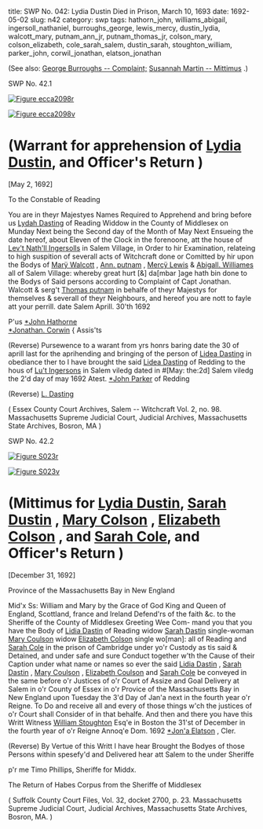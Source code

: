 title: SWP No. 042: Lydia Dustin Died in Prison, March 10, 1693
date: 1692-05-02
slug: n42
category: swp
tags: hathorn_john, williams_abigail, ingersoll_nathaniel, burroughs_george, lewis_mercy, dustin_lydia, walcott_mary, putnam_ann_jr, putnam_thomas_jr, colson_mary, colson_elizabeth, cole_sarah_salem, dustin_sarah, stoughton_william, parker_john, corwil_jonathan, elatson_jonathan




(See also: [George Burroughs -- Complaint;](/n22.html#n22.1) [Susannah Martin -- Mittimus](/n2.html#n2.201) .)

<div markdown class="doc" id="n42.1">

<div class="doc_id">SWP No. 42.1</div>


<span markdown class="figure">[![Figure ecca2098r](archives/ecca/thumb/ecca2098r.jpg)](archives/ecca/large/ecca2098r.jpg)</span>

<span markdown class="figure">[![Figure ecca2098v](archives/ecca/thumb/ecca2098v.jpg)](archives/ecca/large/ecca2098v.jpg)</span>

# (Warrant for apprehension of [Lydia Dustin](/tag/dustin_lydia.html), and Officer's Return ) 
  
[May 2, 1692]
  
To the Constable of Reading
  
  
You are in theyr Majestyes Names Required to Apprehend and  bring before us [Lydah Dasting](/tag/dustin_lydia.html) of Reading Widdow in the County of  Middlesex on Munday Next being the Second day of the Month of  May Next Ensueing the date hereof, about Eleven of the Clock in  the forenoone, att the house of [Lev't Nath'll Ingersolls](/tag/ingersoll_nathaniel.html) in Salem  Village, in Order to hir Examination, relateing to high suspition of  severall acts of Witchcraft done or Comitted by hir upon the Bodys  of [Marÿ Walcott](/tag/walcott_mary.html) , [Ann. putnam](/tag/putnam_ann_jr.html) , [Mercÿ Lewis](/tag/lewis_mercy.html) & [Abigall. Williames](/tag/williams_abigail.html)  all of Salem Village: whereby great hurt [&] da[mbar ]age hath bin  done to the Bodys of Said persons according to Complaint of Capt  Jonathan. Walcott & serg't [Thomas putnam](/tag/putnam_thomas_jr.html) in behalfe of theyr  Majestys for themselves & severall of theyr Neighbours, and hereof  you are nott to fayle att your perrill. date Salem Aprill. 30'th 1692

P'us [*John Hathorne](/tag/hathorn_john.html)  
[*Jonathan. Corwin](/tag/corwil_jonathan.html) {  Assis'ts   
  
(Reverse)  Pursewence to a warant from yrs honrs baring date the 30  of aprill last for the aprihending and bringing of the person of  [Lidea Dasting](/tag/dustin_lydia.html) in obediance ther to I have brought the said [Lidea Dasting](/tag/dustin_lydia.html) of Redding to the hous of [Lu't Ingersons](/tag/ingersoll_nathaniel.html) in Salem viledg  dated in #[May: the:2d] Salem viledg the 2'd day of may 1692 Atest. [*John Parker](/tag/parker_john.html) of Redding 
  
(Reverse) [L. Dasting](/tag/dustin_lydia.html) 
  
( Essex County Court Archives, Salem -- Witchcraft Vol. 2, no. 98.  Massachusetts Supreme Judicial Court, Judicial Archives, Massachusetts State Archives, Bosron, MA )

</div>



<div markdown class="doc" id="n42.2">

<div class="doc_id">SWP No. 42.2</div>


<span markdown class="figure">[![Figure S023r](archives/Suffolk/small/S023A.jpg)](archives/Suffolk/large/S023A.jpg)</span>

<span markdown class="figure">[![Figure S023v](archives/Suffolk/small/S023B.jpg)](archives/Suffolk/large/S023B.jpg)</span>

# (Mittimus for [Lydia Dustin](/tag/dustin_lydia.html), [Sarah Dustin](/tag/dustin_sarah.html) , [Mary Colson](/tag/colson_mary.html) , [Elizabeth Colson](/tag/colson_elizabeth.html) , and [Sarah Cole](/tag/cole_sarah_salem.html), and Officer's Return )

[December 31, 1692]

Province of the Massachusetts Bay in New England 

Mid'x Ss: William and Mary by the Grace of God King and Queen  of England, Scottland, france and Ireland Defend'rs of the faith  &c. to the Sheriffe of the County of Middlesex Greeting Wee Com-  mand you that you have the Body of [Lidia Dastin](/tag/dustin_lydia.html) of Reading widow  [Sarah Dastin](/tag/dustin_sarah.html) single-woman [Mary Coulson](/tag/colson_mary.html) widow [Elizabeth Colson](/tag/colson_elizabeth.html)  single wo[man]: all of Reading and [Sarah Cole](/tag/cole_sarah_salem.html) 
in the prison of Cambridge under yo'r Custody as tis said & Detained, and under safe and sure Conduct together w'th the Cause of  their Caption under what name or names so ever the said [Lidia Dastin](/tag/dustin_lydia.html) , [Sarah Dastin](/tag/dustin_sarah.html) , [Mary Coulson](/tag/colson_mary.html) , [Elizabeth Coulson](/tag/colson_elizabeth.html) and [Sarah Cole](/tag/cole_sarah_salem.html) be conveyed in the same before o'r Justices of o'r Court of  Assize and Goal Delivery at Salem in o'r County of Essex in o'r  Provice of the Massachusetts Bay in New England upon Tuesday the  3'd Day of Jan'a next in the fourth year o'r Reigne. To Do and  receive all and every of those things w'ch the justices of o'r Court  shall Consider of in that behalfe. And then and there you have this  Writt Witness [William Stoughton](/tag/stoughton_william.html) Esq'e in Boston the 31'st of December in the fourth year of o'r Reigne Annoq'e Dom. 1692
[*Jon'a Elatson](/tag/elatson_jonathan.html) , Cler. 
 
(Reverse) By Vertue of this Writt I have hear Brought the Bodyes of those Persons within spesefy'd and Delivered hear att Salem to the under  Sheriffe  
  
p'r me Timo Phillips, Sheriffe for Middx. 
  
The Return of Habes Corpus from the Sheriffe of Middlesex  
  
  ( Suffolk County Court Files, Vol. 32, docket 2700, p. 23.  Massachusetts Supreme Judicial Court, Judicial Archives, Massachusetts State Archives, Bosron, MA. )

</div>

